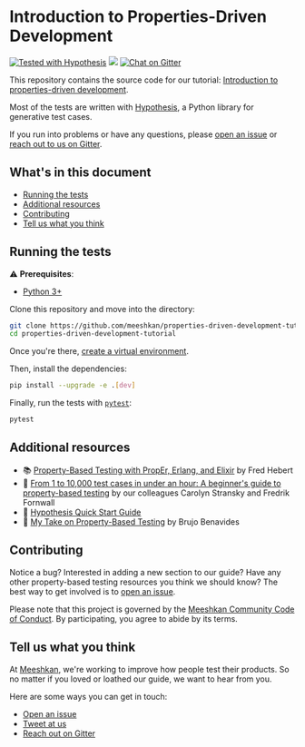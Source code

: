 # Introduction to Properties-Driven Development

[![Tested with Hypothesis](https://img.shields.io/badge/hypothesis-tested-brightgreen.svg)](https://hypothesis.readthedocs.io/)
[![](https://github.com/meeshkan/properties-driven-development-tutorial/workflows/Python/badge.svg)]()
[![Chat on Gitter](https://badges.gitter.im/gitterHQ/gitter.png)](https://gitter.im/meeshkan/community)

This repository contains the source code for our tutorial: [Introduction to properties-driven development](https://meeshkan.com/blog/introduction-to-properties-driven-development/).

Most of the tests are written with [Hypothesis](https://hypothesis.readthedocs.io/en/latest/), a Python library for generative test cases.

If you run into problems or have any questions, please [open an issue](https://github.com/meeshkan/properties-driven-development-tutorial/issues) or [reach out to us on Gitter](https://gitter.im/meeshkan/community).

## What's in this document
- [Running the tests](#running-the-tests)
- [Additional resources](#additional-resources)
- [Contributing](#contributing)
- [Tell us what you think](#tell-us-what-you-think)

## Running the tests

⚠️ **Prerequisites**:
- [Python 3+](https://www.python.org/downloads/)

Clone this repository and move into the directory:
```bash
git clone https://github.com/meeshkan/properties-driven-development-tutorial.git
cd properties-driven-development-tutorial
```

Once you're there, [create a virtual environment](https://docs.python.org/3/tutorial/venv.html). 

Then, install the dependencies:
```bash
pip install --upgrade -e .[dev]
```

Finally, run the tests with [`pytest`](https://docs.pytest.org/en/latest/):
```bash
pytest
```

## Additional resources

- 📚 [Property-Based Testing with PropEr, Erlang, and Elixir](https://propertesting.com/) by Fred Hebert
- 📖 [From 1 to 10,000 test cases in under an hour: A beginner's guide to property-based testing](https://dev.to/meeshkan/from-1-to-10-000-test-cases-in-under-an-hour-a-beginner-s-guide-to-property-based-testing-1jf8) by our colleagues Carolyn Stransky and Fredrik Fornwall
- 🔗 [Hypothesis Quick Start Guide](https://hypothesis.readthedocs.io/en/latest/quickstart.html)
- 📖 [My Take on Property-Based Testing](https://medium.com/erlang-battleground/property-based-testing-erlang-elixir-de72ad24966b) by Brujo Benavides

## Contributing

Notice a bug? Interested in adding a new section to our guide? Have any other property-based testing resources you think we should know? The best way to get involved is to [open an issue](https://github.com/meeshkan/properties-driven-development-tutorial/issues).

Please note that this project is governed by the [Meeshkan Community Code of Conduct](https://github.com/meeshkan/code-of-conduct). By participating, you agree to abide by its terms.

## Tell us what you think

At [Meeshkan](https://meeshkan.com/), we're working to improve how people test their products. So no matter if you loved or loathed our guide, we want to hear from you. 

Here are some ways you can get in touch:
- [Open an issue](https://github.com/meeshkan/properties-driven-development-tutorial/issues)
- [Tweet at us](https://twitter.com/meeshkan)
- [Reach out on Gitter](https://gitter.im/Meeshkan/community)



